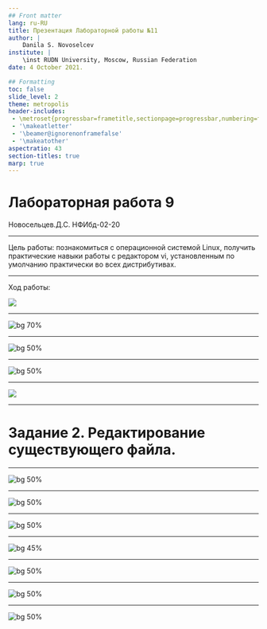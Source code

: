 ```yaml
---
## Front matter
lang: ru-RU
title: Презентация Лабораторной работы №11
author: |
	Danila S. Novoselcev
institute: |
	\inst RUDN University, Moscow, Russian Federation
date: 4 October 2021.

## Formatting
toc: false
slide_level: 2
theme: metropolis
header-includes: 
 - \metroset{progressbar=frametitle,sectionpage=progressbar,numbering=fraction}
 - '\makeatletter'
 - '\beamer@ignorenonframefalse'
 - '\makeatother'
aspectratio: 43
section-titles: true
marp: true
---
```


# Лабораторная работа 9
 Новосельцев.Д.С. 
 НФИбд-02-20

---

Цель работы: познакомиться с операционной системой Linux, получить практические навыки работы с редактором vi, установленным по умолчанию практически во всех дистрибутивах.

---

Ход работы:

![](https://imgur.com/J3crZFt.png)

---

![bg 70%](https://imgur.com/frU8eOT.png)

---

![bg 50%](https://imgur.com/T06UuRF.png)

---

![bg 50%](https://imgur.com/yMNFctw.png)

---

![](https://imgur.com/oVFg1QT.png)

---

# Задание 2. Редактирование существующего файла.

---

![bg 50%](https://imgur.com/3geiUyU.png)

---

![bg 50%](https://imgur.com/SLjJL2B.png)

---

![bg 50%](https://imgur.com/TpFVMsX.png)

---

![bg 45%](https://imgur.com/7OuBIR5.png)

---

![bg 50%](https://imgur.com/PXrSvhk.png)

---

![bg 50%](https://imgur.com/r1jH82l.png)

---

![bg 50%](https://imgur.com/gCZ2zLZ.png)